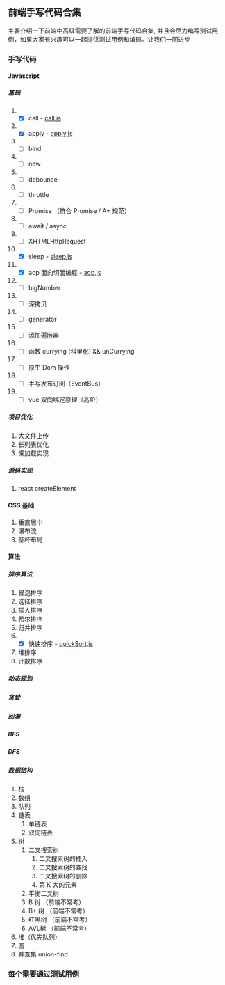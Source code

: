 ## 前端手写代码合集

主要介绍一下前端中高级需要了解的前端手写代码合集, 并且会尽力编写测试用例，如果大家有兴趣可以一起提供测试用例和编码。让我们一同进步

### 手写代码

#### Javascript

##### 基础

1. * [x] call - [call.js](src/js/base/call.js)
2. * [x] apply - [apply.js](src/js/base/apply.js)
3. * [ ] bind
4. * [ ] new
5. * [ ] debounce
6. * [ ] throttle
7. * [ ] Promise （符合 Promise / A+ 规范）
8. * [ ] await / async
9. * [ ] XHTMLHttpRequest
10. * [x] sleep - [sleep.js](src/js/es6/sleep.js)
11. * [x] aop 面向切面编程 - [aop.js](src/js/base/aop.js)
12. * [ ] bigNumber
13. * [ ] 深拷贝
14. * [ ] generator
15. * [ ] 添加遍历器
16. * [ ] 函数  currying (科里化) && unCurrying
17. * [ ] 原生 Dom 操作
18. * [ ] 手写发布订阅（EventBus）
19. * [ ] vue 双向绑定原理（高阶）

##### 项目优化

1. 大文件上传
2. 长列表优化
3. 懒加载实现

##### 源码实现

1. react createElement

#### CSS 基础

1. 垂直居中
2. 瀑布流
3. 圣杯布局

#### 算法

##### 排序算法

1. 冒泡排序
2. 选择排序
3. 插入排序
4. 希尔排序
5. 归并排序
6. * [x] 快速排序 - [quickSort.js](src/algorithm/sort/quickSort.js)
7. 堆排序
8. 计数排序

##### 动态规划

##### 贪婪

##### 回溯

##### BFS

##### DFS

##### 数据结构

1. 栈
2. 数组
3. 队列
4. 链表
   1. 单链表
   2. 双向链表
5. 树
   1. 二叉搜索树
      1. 二叉搜索树的插入
      2. 二叉搜索树的查找
      3. 二叉搜索树的删除
      4. 第 K 大的元素
   2. 平衡二叉树
   3. B 树 （前端不常考）
   4. B+ 树 （前端不常考）
   5. 红黑树 （前端不常考）
   6. AVL树 （前端不常考）
6. 堆（优先队列）
7. 图
8. 并查集 union-find

### 每个需要通过测试用例
